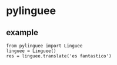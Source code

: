 # pylinguee

## example
```
from pylinguee import Linguee
linguee = Linguee()
res = linguee.translate('es fantastico')
```
